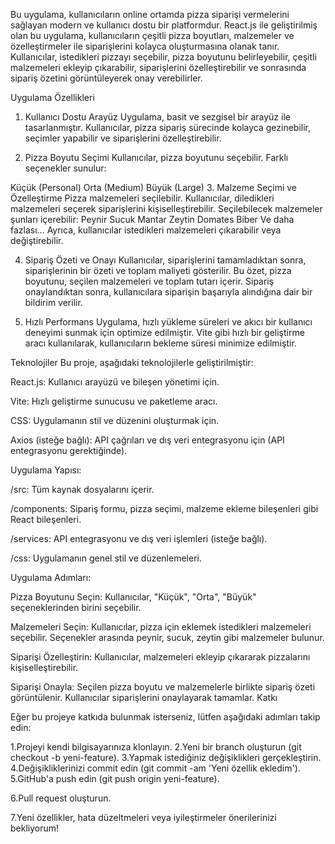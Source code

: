 Bu uygulama, kullanıcıların online ortamda pizza siparişi vermelerini sağlayan modern ve kullanıcı dostu bir platformdur. React.js ile geliştirilmiş olan bu uygulama, kullanıcıların çeşitli pizza boyutları, malzemeler ve özelleştirmeler ile siparişlerini kolayca oluşturmasına olanak tanır. Kullanıcılar, istedikleri pizzayı seçebilir, pizza boyutunu belirleyebilir, çeşitli malzemeleri ekleyip çıkarabilir, siparişlerini özelleştirebilir ve sonrasında sipariş özetini görüntüleyerek onay verebilirler.

Uygulama Özellikleri
1. Kullanıcı Dostu Arayüz
Uygulama, basit ve sezgisel bir arayüz ile tasarlanmıştır. Kullanıcılar, pizza sipariş sürecinde kolayca gezinebilir, seçimler yapabilir ve siparişlerini özelleştirebilir.

2. Pizza Boyutu Seçimi
Kullanıcılar, pizza boyutunu seçebilir. Farklı seçenekler sunulur:

Küçük (Personal)
Orta (Medium)
Büyük (Large)
3. Malzeme Seçimi ve Özelleştirme
Pizza malzemeleri seçilebilir. Kullanıcılar, diledikleri malzemeleri seçerek siparişlerini kişiselleştirebilir. Seçilebilecek malzemeler şunları içerebilir:
Peynir
Sucuk
Mantar
Zeytin
Domates
Biber
Ve daha fazlası…
Ayrıca, kullanıcılar istedikleri malzemeleri çıkarabilir veya değiştirebilir.

4. Sipariş Özeti ve Onayı
Kullanıcılar, siparişlerini tamamladıktan sonra, siparişlerinin bir özeti ve toplam maliyeti gösterilir. Bu özet, pizza boyutunu, seçilen malzemeleri ve toplam tutarı içerir. Sipariş onaylandıktan sonra, kullanıcılara siparişin başarıyla alındığına dair bir bildirim verilir.

5. Hızlı Performans
Uygulama, hızlı yükleme süreleri ve akıcı bir kullanıcı deneyimi sunmak için optimize edilmiştir. Vite gibi hızlı bir geliştirme aracı kullanılarak, kullanıcıların bekleme süresi minimize edilmiştir.

Teknolojiler
Bu proje, aşağıdaki teknolojilerle geliştirilmiştir:

React.js: Kullanıcı arayüzü ve bileşen yönetimi için.

Vite: Hızlı geliştirme sunucusu ve paketleme aracı.

CSS: Uygulamanın stil ve düzenini oluşturmak için.

Axios (isteğe bağlı): API çağrıları ve dış veri entegrasyonu için (API entegrasyonu gerektiğinde).

Uygulama Yapısı:

/src: Tüm kaynak dosyalarını içerir.

/components: Sipariş formu, pizza seçimi, malzeme ekleme bileşenleri gibi React bileşenleri.

/services: API entegrasyonu ve dış veri işlemleri (isteğe bağlı).

/css: Uygulamanın genel stil ve düzenlemeleri.

Uygulama Adımları:

Pizza Boyutunu Seçin: Kullanıcılar, "Küçük", "Orta", "Büyük" seçeneklerinden birini seçebilir.

Malzemeleri Seçin: Kullanıcılar, pizza için eklemek istedikleri malzemeleri seçebilir. Seçenekler arasında peynir, sucuk, zeytin gibi malzemeler bulunur.

Siparişi Özelleştirin: Kullanıcılar, malzemeleri ekleyip çıkararak pizzalarını kişiselleştirebilir.

Siparişi Onayla: Seçilen pizza boyutu ve malzemelerle birlikte sipariş özeti görüntülenir. Kullanıcılar siparişlerini onaylayarak tamamlar.
Katkı

Eğer bu projeye katkıda bulunmak isterseniz, lütfen aşağıdaki adımları takip edin:

1.Projeyi kendi bilgisayarınıza klonlayın.
2.Yeni bir branch oluşturun (git checkout -b yeni-feature).
3.Yapmak istediğiniz değişiklikleri gerçekleştirin.
4.Değişikliklerinizi commit edin (git commit -am 'Yeni özellik ekledim').
5.GitHub'a push edin (git push origin yeni-feature).

6.Pull request oluşturun.

7.Yeni özellikler, hata düzeltmeleri veya iyileştirmeler önerilerinizi bekliyorum!



